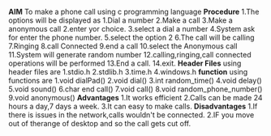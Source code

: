 **AIM**
  To make a phone call using c programming language
**Procedure**
   1.The options will be displayed as
       1.Dial a number
       2.Make a call
       3.Make a anonymous call
   2.enter yor choice.
   3.select a dial a number
   4.System ask for enter the phone number.
   5.select the option 2
   6.The call will be calling
   7.Ringing
   8.call Connected
   9.end a call
   10.select the Anonymous call
   11.System will generate random number
   12.calling,ringing,call connected operations will be performed
   13.End a call.
   14.exit.
 **Header Files**
    using header files are
      1.stdio.h
      2.stdlib.h
      3.time.h
      4.windows.h
 **function**
    using functions are
     1.void dialPad()
     2.void dial()
     3.int random_time()
     4.void delay()
     5.void sound()
     6.char end call()
     7.void call()
     8.void random_phone_number()
     9.void anonymous()
 **Advantages**
   1.It works efficient
   2.Calls can be made 24 hours a day,7 days a week.
   3.It can easy to make calls.
  **Disadvantages**
    1.If there is issues in the network,calls wouldn't be connected.
    2.IF you move out of therange of desktop and so the call gets cut off.
